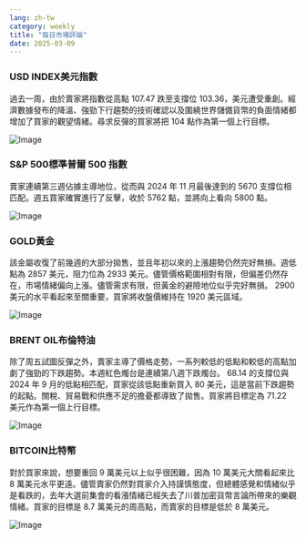 ```yaml
---
lang: zh-tw
category: weekly
title: "每日市場評論"
date: 2025-03-09
---
```


### USD INDEX美元指數

過去一周，由於賣家將指數從高點 107.47 跌至支撐位 103.36，美元遭受重創。經濟數據發布的降溫、強勁下行趨勢的技術確認以及圍繞世界儲備貨幣的負面情緒都增加了買家的觀望情緒。尋求反彈的買家將把 104 點作為第一個上行目標。

![Image](https://markleighedu.github.io/img/Mar-2025/09-Mar-2025/usdindex.jpg)

### S&P 500標準普爾 500 指數

賣家連續第三週佔據主導地位，從而與 2024 年 11 月最後達到的 5670 支撐位相匹配。週五買家確實進行了反擊，收於 5762 點，並將向上看向 5800 點。

![Image](https://markleighedu.github.io/img/Mar-2025/09-Mar-2025/sp500.jpg)

### GOLD黃金

該金屬收復了前幾週的大部分拋售，並且年初以來的上漲趨勢仍然完好無損。週低點為 2857 美元，阻力位為 2933 美元。儘管價格範圍相對有限，但偏差仍然存在，市場情緒偏向上漲。儘管需求有限，但黃金的避險地位似乎完好無損。 2900 美元的水平看起來至關重要，買家將收盤價維持在 1920 美元區域。

![Image](https://markleighedu.github.io/img/Mar-2025/09-Mar-2025/gold.jpg)

### BRENT OIL布倫特油

除了周五試圖反彈之外，賣家主導了價格走勢，一系列較低的低點和較低的高點加劇了強勁的下跌趨勢。本週紅色燭台是連續第八週下跌燭台。 68.14 的支撐位與 2024 年 9 月的低點相匹配，買家從該低點重新買入 80 美元，這是當前下跌趨勢的起點。關稅、貿易戰和供應不足的擔憂都導致了拋售。買家將目標定為 71.22 美元作為第一個上行目標。

![Image](https://markleighedu.github.io/img/Mar-2025/09-Mar-2025/brentoil.jpg)

### BITCOIN比特幣

對於買家來說，想要重回 9 萬美元以上似乎很困難，因為 10 萬美元大關看起來比 8 萬美元水平更遠。儘管賣家仍然對買家介入持謹慎態度，但總體感覺和情緒似乎是看跌的，去年大選前集會的看漲情緒已經失去了川普加密貨幣言論所帶來的樂觀情緒。買家的目標是 8.7 萬美元的周高點，而賣家的目標是低於 8 萬美元。

![Image](https://markleighedu.github.io/img/Mar-2025/09-Mar-2025/bitcoin.jpg)

